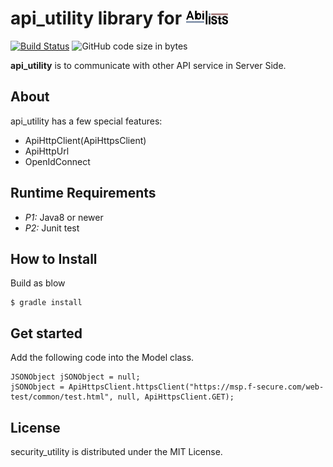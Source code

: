 # api_utility library for <a href="http://www.abilists.com" ><img src="https://github.com/abilists/abilists_client/blob/master/src/main/webapp/static/apps/img/abilists/logo01.png" height="22" alt="Abilists"></a>

[![Build Status](https://travis-ci.org/abilists/api_utility.svg?branch=master)](https://travis-ci.org/abilists/api_utility)
![GitHub code size in bytes](https://img.shields.io/github/languages/code-size/abilists/api_utility)

**api_utility** is to communicate with other API service in Server Side. 

## About
api_utility has a few special features:

* ApiHttpClient(ApiHttpsClient)
* ApiHttpUrl
* OpenIdConnect
## Runtime Requirements

- *P1:* Java8 or newer
- *P2:* Junit test

## How to Install
Build as blow
```
$ gradle install
```

## Get started
Add the following code into the Model class.
```
JSONObject jSONObject = null;
jSONObject = ApiHttpsClient.httpsClient("https://msp.f-secure.com/web-test/common/test.html", null, ApiHttpsClient.GET);
```

## License
security_utility is distributed under the MIT License.
